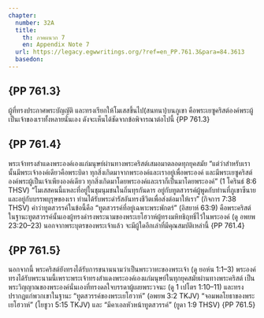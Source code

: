 ```yaml
---
chapter:
  number: 32A
  title:
    th: ภาคผนวก 7
    en: Appendix Note 7
  url: https://legacy.egwwritings.org/?ref=en_PP.761.3&para=84.3613
  basedon:
---
```


## {PP 761.3}

ผู้ที่ทรงประกาศพระบัญญัติ และทรงเรียกให้โมเสสขึ้นไป(สนทนา)บนภูเขา คือพระเยซูคริสต์องค์พระผู้เป็นเจ้าของเราทั้งหลายนั่นเอง ดังจะเห็นได้ชัดจากข้อพิจารณาต่อไปนี้ {PP 761.3}

## {PP 761.4}

พระเจ้าทรงสำแดงพระองค์เองแก่มนุษย์ผ่านทางพระคริสต์เสมอมาตลอดทุกยุคสมัย “แต่ว่าสำหรับเรานั้นมีพระเจ้าองค์เดียวคือพระบิดา ทุกสิ่งเกิดมาจากพระองค์และเราอยู่เพื่อพระองค์ และมีพระเยซูคริสต์องค์พระผู้เป็นเจ้าเพียงองค์เดียว ทุกสิ่งเกิดมาโดยพระองค์และเราก็เป็นมาโดยพระองค์” (1 โครินธ์ 8:6 THSV) “โมเสสคนนี้แหละที่อยู่ในชุมนุมชนในถิ่นทุรกันดาร อยู่กับทูตสวรรค์ผู้พูดกับท่านที่ภูเขาซีนายและอยู่กับบรรพบุรุษของเรา ท่านได้รับพระดำรัสอันทรงชีวิตเพื่อส่งต่อมาให้เรา” (กิจการ 7:38 THSV) คำว่าทูตสวรรค์ในข้อนี้คือ “ทูตสวรรค์ที่อยู่เฉพาะพระพักตร์” (อิสยาห์ 63:9) คือพระคริสต์ในฐานะทูตสวรรค์นั้นเองผู้ทรงดำรงพระนามของพระเยโฮวาห์ผู้ทรงมหิทธิฤทธิ์ไว้ในพระองค์ (ดู อพยพ 23:20–23) 
นอกจากพระบุตรของพระเจ้าแล้ว จะมีผู้ใดอีกเล่าที่มีคุณสมบัติเหล่านี้ {PP 761.4}

## {PP 761.5}

นอกจากนี้ พระคริสต์ยังทรงได้รับการขนานนามว่าเป็นพระวาทะของพระเจ้า (ดู ยอห์น 1:1–3) พระองค์ทรงได้รับพระนามนี้เพราะพระเจ้าทรงสำแดงพระองค์เองแก่มนุษย์ในทุกยุคสมัยผ่านทางพระคริสต์ เป็นพระวิญญาณของพระองค์นั่นเองที่ทรงดลใจบรรดาผู้เผยพระวจนะ (ดู 1 เปโตร 1:10–11) และทรงปรากฏแก่พวกเขาในฐานะ “ทูตสวรรค์ของพระเยโฮวาห์” (อพยพ 3:2 TKJV) “จอมพลโยธาของพระเยโฮวาห์” (โยชูวา 5:15 TKJV) และ “มีคาเอลหัวหน้าทูตสวรรค์” (ยูดา 1:9 THSV) {PP 761.5}